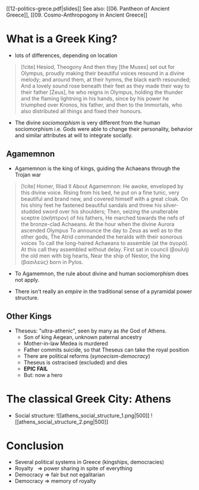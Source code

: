 [[12-politics-grece.pdf|slides]]
See also: [[06. Pantheon of Ancient Greece]], [[09. Cosmo-Anthropogony in Ancient Greece]]

# What is a Greek King?
- lots of differences, depending on location

> [!cite] Hesiod, Theogony
> And then they [the Muses] set out for Olympus, proudly making their beautiful voices resound in a divine melody; and around them, at their hymns, the black earth resounded; 
> And a lovely sound rose beneath their feet as they made their way to their father [Zeus], he who reigns in Olympus, holding the thunder and the flaming lightning in his hands, since by his power he triumphed over Kronos, his father, and then to the Immortals, who also distributed all things and fixed their honours.

- The divine *sociomorphism* is very different from the human sociomorphism i.e. Gods were able to change their personality, behavior and similar attributes at will to integrate socially.

## Agamemnon
- Agamemnon is the king of kings, guiding the Achaeans through the Trojan war

> [!cite] Homer, Illiad II
> About Agamemnon:
> He awoke, enveloped by this divine voice.
> Rising from his bed, he put on a fine tunic, very beautiful and brand new, and covered himself with a great cloak.
> On his shiny feet he fastened beautiful sandals and threw his silver-studded sword over his shoulders;
> Then, seizing the unalterable sceptre (σκῆπτρον) of his fathers, He marched towards the nefs of the bronze-clad Achaeans.
> At the hour when the divine Aurora ascended Olympus To announce the day to Zeus as well as to the other gods, The Atrid commanded the heralds with their sonorous voices To call the long-haired Achaeans to assemble (at the ἀγορά). At this call they assembled without delay. First sat in council (βουλή) the old men with big hearts, Near the ship of Nestor, the king (βασιλεύς) born in Pylos.

- To Agamemnon, the rule about divine and human sociomorphism does not apply.

- There isn't really an *empire* in the traditional sense of a pyramidal power structure.

## Other Kings
- Theseus: "ultra-athenic", seen by many as *the* God of Athens.
	- Son of king Aegean, unknown paternal ancestry
	- Mother-in-law Medea is murdered
	- Father commits suicide, so that Theseus can take the royal position
	- There are political reforms (*synoecism-democracy*)
	- Theseus is ostracised (excluded) and dies
	- **EPIC FAIL**
	- But: now a hero
	  <br>


# The classical Greek City: Athens
- Social structure:
  ![[athens_social_structure_1.png|500]]
  ![[athens_social_structure_2.png|500]]
  <br>

# Conclusion
- Several political systems in Greece (kingships, democracies)
- Royalty &nbsp; => power sharing in spite of everything
- Democracy => fair but not egalitarian
- Democracy => memory of royalty